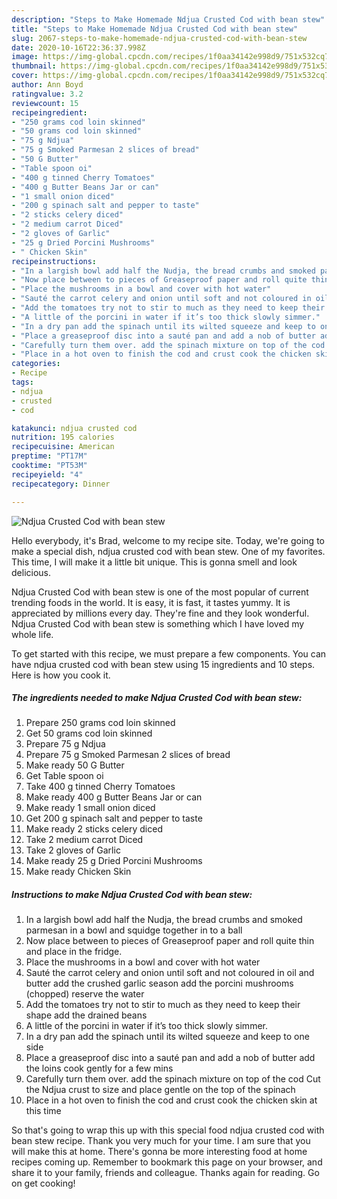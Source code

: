 ```yaml
---
description: "Steps to Make Homemade Ndjua Crusted Cod with bean stew"
title: "Steps to Make Homemade Ndjua Crusted Cod with bean stew"
slug: 2067-steps-to-make-homemade-ndjua-crusted-cod-with-bean-stew
date: 2020-10-16T22:36:37.998Z
image: https://img-global.cpcdn.com/recipes/1f0aa34142e998d9/751x532cq70/ndjua-crusted-cod-with-bean-stew-recipe-main-photo.jpg
thumbnail: https://img-global.cpcdn.com/recipes/1f0aa34142e998d9/751x532cq70/ndjua-crusted-cod-with-bean-stew-recipe-main-photo.jpg
cover: https://img-global.cpcdn.com/recipes/1f0aa34142e998d9/751x532cq70/ndjua-crusted-cod-with-bean-stew-recipe-main-photo.jpg
author: Ann Boyd
ratingvalue: 3.2
reviewcount: 15
recipeingredient:
- "250 grams cod loin skinned"
- "50 grams cod loin skinned"
- "75 g Ndjua"
- "75 g Smoked Parmesan 2 slices of bread"
- "50 G Butter"
- "Table spoon oi"
- "400 g tinned Cherry Tomatoes"
- "400 g Butter Beans Jar or can"
- "1 small onion diced"
- "200 g spinach salt and pepper to taste"
- "2 sticks celery diced"
- "2 medium carrot Diced"
- "2 gloves of Garlic"
- "25 g Dried Porcini Mushrooms"
- " Chicken Skin"
recipeinstructions:
- "In a largish bowl add half the Nudja, the bread crumbs and smoked parmesan in a bowl and squidge together in to a ball"
- "Now place between to pieces of Greaseproof paper and roll quite thin and place in the fridge."
- "Place the mushrooms in a bowl and cover with hot water"
- "Sauté the carrot celery and onion until soft and not coloured in oil and butter add the crushed garlic season add the porcini mushrooms (chopped) reserve the water"
- "Add the tomatoes try not to stir to much as they need to keep their shape add the drained beans"
- "A little of the porcini in water if it’s too thick slowly simmer."
- "In a dry pan add the spinach until its wilted squeeze and keep to one side"
- "Place a greaseproof disc into a sauté pan and add a nob of butter add the loins cook gently for a few mins"
- "Carefully turn them over. add the spinach mixture on top of the cod Cut the Ndjua crust to size and place gentle on the top of the spinach"
- "Place in a hot oven to finish the cod and crust cook the chicken skin at this time"
categories:
- Recipe
tags:
- ndjua
- crusted
- cod

katakunci: ndjua crusted cod 
nutrition: 195 calories
recipecuisine: American
preptime: "PT17M"
cooktime: "PT53M"
recipeyield: "4"
recipecategory: Dinner

---
```



![Ndjua Crusted Cod with bean stew](https://img-global.cpcdn.com/recipes/1f0aa34142e998d9/751x532cq70/ndjua-crusted-cod-with-bean-stew-recipe-main-photo.jpg)

Hello everybody, it's Brad, welcome to my recipe site. Today, we're going to make a special dish, ndjua crusted cod with bean stew. One of my favorites. This time, I will make it a little bit unique. This is gonna smell and look delicious.

Ndjua Crusted Cod with bean stew is one of the most popular of current trending foods in the world. It is easy, it is fast, it tastes yummy. It is appreciated by millions every day. They're fine and they look wonderful. Ndjua Crusted Cod with bean stew is something which I have loved my whole life.




To get started with this recipe, we must prepare a few components. You can have ndjua crusted cod with bean stew using 15 ingredients and 10 steps. Here is how you cook it.

<!--inarticleads1-->

##### The ingredients needed to make Ndjua Crusted Cod with bean stew:

1. Prepare 250 grams cod loin skinned
1. Get 50 grams cod loin skinned
1. Prepare 75 g Ndjua
1. Prepare 75 g Smoked Parmesan 2 slices of bread
1. Make ready 50 G Butter
1. Get Table spoon oi
1. Take 400 g tinned Cherry Tomatoes
1. Make ready 400 g Butter Beans Jar or can
1. Make ready 1 small onion diced
1. Get 200 g spinach salt and pepper to taste
1. Make ready 2 sticks celery diced
1. Take 2 medium carrot Diced
1. Take 2 gloves of Garlic
1. Make ready 25 g Dried Porcini Mushrooms
1. Make ready  Chicken Skin




<!--inarticleads2-->

##### Instructions to make Ndjua Crusted Cod with bean stew:

1. In a largish bowl add half the Nudja, the bread crumbs and smoked parmesan in a bowl and squidge together in to a ball
1. Now place between to pieces of Greaseproof paper and roll quite thin and place in the fridge.
1. Place the mushrooms in a bowl and cover with hot water
1. Sauté the carrot celery and onion until soft and not coloured in oil and butter add the crushed garlic season add the porcini mushrooms (chopped) reserve the water
1. Add the tomatoes try not to stir to much as they need to keep their shape add the drained beans
1. A little of the porcini in water if it’s too thick slowly simmer.
1. In a dry pan add the spinach until its wilted squeeze and keep to one side
1. Place a greaseproof disc into a sauté pan and add a nob of butter add the loins cook gently for a few mins
1. Carefully turn them over. add the spinach mixture on top of the cod Cut the Ndjua crust to size and place gentle on the top of the spinach
1. Place in a hot oven to finish the cod and crust cook the chicken skin at this time




So that's going to wrap this up with this special food ndjua crusted cod with bean stew recipe. Thank you very much for your time. I am sure that you will make this at home. There's gonna be more interesting food at home recipes coming up. Remember to bookmark this page on your browser, and share it to your family, friends and colleague. Thanks again for reading. Go on get cooking!

